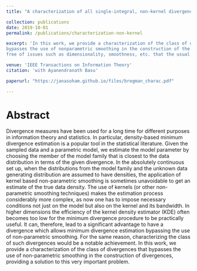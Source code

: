 ```yaml
---
title: "A characterization of all single-integral, non-kernel divergence estimators.*"

collection: publications
date: 2019-10-01
permalink: /publications/characterization-non-kernel

excerpt: 'In this work, we provide a characterization of the class of divergences that
bypasses the use of nonparametric smoothing in the construction of the divergences, leading to minimum distance estimation
free of issues such as dimensionality, smoothness, etc. that the usual kernel density estimators exhibit.'

venue: 'IEEE Transactions on Information Theory'
citation: 'with Ayanendranath Basu'

paperurl: "https://janasoham.github.io/files/bregman_charac.pdf"

---
```

Abstract
========
Divergence measures have been used for a long time for different purposes in information theory and statistics. In particular, density-based minimum divergence estimation is a popular tool in the statistical literature. Given the sampled data and a parametric model, we estimate the model parameter by choosing the member of the model family that is closest to the data distribution in terms of the given divergence. In the absolutely continuous set up, when the distributions from the model family and the unknown data generating distribution are assumed to have densities, the application of kernel based non-parametric smoothing is sometimes unavoidable to get an estimate of the true data density. The use of kernels (or other non-parametric smoothing techniques) makes the estimation process considerably more complex, as now one has to impose necessary conditions not just on the model but also on the kernel and its bandwidth. In higher dimensions the efficiency of the kernel density estimator (KDE) often becomes too low for the minimum divergence procedure to be practically useful. It can, therefore, lead to a significant advantage to have a divergence which allows minimum divergence estimation bypassing the use of non-parametric smoothing. For the same reason, characterizing the class of such divergences would be a notable achievement. In this work, we provide a characterization of the class of divergences that bypasses the use of non-parametric smoothing in the construction of divergences, providing a solution to this very important problem.




